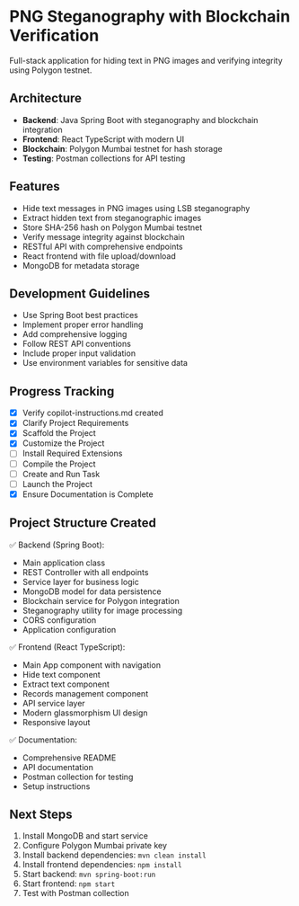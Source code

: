 # PNG Steganography with Blockchain Verification

Full-stack application for hiding text in PNG images and verifying integrity using Polygon testnet.

## Architecture
- **Backend**: Java Spring Boot with steganography and blockchain integration
- **Frontend**: React TypeScript with modern UI
- **Blockchain**: Polygon Mumbai testnet for hash storage
- **Testing**: Postman collections for API testing

## Features
- Hide text messages in PNG images using LSB steganography
- Extract hidden text from steganographic images
- Store SHA-256 hash on Polygon Mumbai testnet
- Verify message integrity against blockchain
- RESTful API with comprehensive endpoints
- React frontend with file upload/download
- MongoDB for metadata storage

## Development Guidelines
- Use Spring Boot best practices
- Implement proper error handling
- Add comprehensive logging
- Follow REST API conventions
- Include proper input validation
- Use environment variables for sensitive data

## Progress Tracking
- [x] Verify copilot-instructions.md created
- [x] Clarify Project Requirements  
- [x] Scaffold the Project
- [x] Customize the Project
- [ ] Install Required Extensions
- [ ] Compile the Project
- [ ] Create and Run Task
- [ ] Launch the Project
- [x] Ensure Documentation is Complete

## Project Structure Created
✅ Backend (Spring Boot):
- Main application class
- REST Controller with all endpoints
- Service layer for business logic
- MongoDB model for data persistence
- Blockchain service for Polygon integration
- Steganography utility for image processing
- CORS configuration
- Application configuration

✅ Frontend (React TypeScript):
- Main App component with navigation
- Hide text component
- Extract text component
- Records management component
- API service layer
- Modern glassmorphism UI design
- Responsive layout

✅ Documentation:
- Comprehensive README
- API documentation
- Postman collection for testing
- Setup instructions

## Next Steps
1. Install MongoDB and start service
2. Configure Polygon Mumbai private key
3. Install backend dependencies: `mvn clean install`
4. Install frontend dependencies: `npm install`
5. Start backend: `mvn spring-boot:run`
6. Start frontend: `npm start`
7. Test with Postman collection
